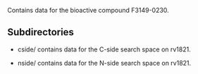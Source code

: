 Contains data for the bioactive compound F3149-0230.

## Subdirectories

- cside/ contains data for the C-side search space on rv1821.

- nside/ contains data for the N-side search space on rv1821.


